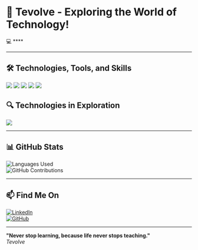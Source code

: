 # 🚀 **Tevolve - Exploring the World of Technology!**

💻 ****

---

## 🛠️ **Technologies, Tools, and Skills**  
<p align="left">
  
  <img src="https://img.shields.io/badge/Python-3776AB?style=flat&logo=python&logoColor=white" />
  <img src="https://img.shields.io/badge/SQL-4479A1?style=flat&logo=postgresql&logoColor=white" />
  <img src="https://img.shields.io/badge/Linux-FCC624?style=flat&logo=linux&logoColor=black" />
  <img src="https://img.shields.io/badge/Git-F05032?style=flat&logo=git&logoColor=white" />
  <img src="https://img.shields.io/badge/GitHub-181717?style=flat&logo=github&logoColor=white" />
</p>

## 🔍 **Technologies in Exploration**  

<p align="left">
  <img src="https://img.shields.io/badge/Machine%20Learning-FF6F00?style=flat&logo=tensorflow&logoColor=white" />
</p>

---

## 📊 **GitHub Stats**  

![Languages Used](https://github-readme-stats.vercel.app/api/top-langs/?username=tevolve&layout=compact&hide_title=true)  
![GitHub Contributions](https://github-readme-stats.vercel.app/api?username=tevolve&show_icons=true&hide_title=true&count_private=true)

---

## 📫 **Find Me On**  

[![LinkedIn](https://img.shields.io/badge/LinkedIn-0077B5?style=flat&logo=linkedin&logoColor=white)](https://www.linkedin.com/in/tev0lv3)  
[![GitHub](https://img.shields.io/badge/GitHub-000000?style=flat&logo=github&logoColor=white)](https://github.com/tevolve)  

---

**"Never stop learning, because life never stops teaching."**  
<em>Tevolve</em>


